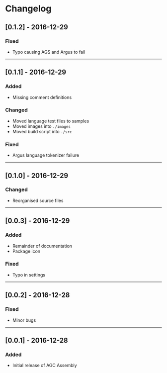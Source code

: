 # Changelog

## [0.1.2] - 2016-12-29
### Fixed
- Typo causing AGS and Argus to fail

---
## [0.1.1] - 2016-12-29
### Added
- Missing comment definitions
### Changed
- Moved language test files to samples
- Moved images into `./images`
- Moved build script into `./src`
### Fixed
- Argus language tokenizer failure

---
## [0.1.0] - 2016-12-29
### Changed
- Reorganised source files

---
## [0.0.3] - 2016-12-29
### Added
- Remainder of documentation
- Package icon
### Fixed
- Typo in settings

---
## [0.0.2] - 2016-12-28
### Fixed
- Minor bugs

---
## [0.0.1] - 2016-12-28
### Added
- Initial release of AGC Assembly